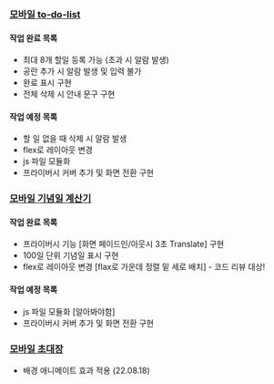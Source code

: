 ### [모바일 to-do-list](https://doitkim.github.io/Function_Library/TodoList/todolist_main.html)

#### 작업 완료 목록

- 최대 8개 할일 등록 가능 (초과 시 알람 발생)
- 공란 추가 시 알람 발생 및 입력 불가
- 완료 표시 구현
- 전체 삭제 시 안내 문구 구현

#### 작업 예정 목록

- 할 일 없을 때 삭제 시 알람 발생
- flex로 레이아웃 변경
- js 파일 모듈화
- 프라이버시 커버 추가 및 화면 전환 구현

### [모바일 기념일 계산기](https://doitkim.github.io/Function_Library/DDay_Calculator/main.html)

#### 작업 완료 목록

- 프라이버시 기능 [화면 페이드인/아웃시 3초 Translate] 구현
- 100일 단위 기념일 표시 구현
- flex로 레이아웃 변경 [flax로 가운데 정렬 밑 세로 배치] - 코드 리뷰 대상!

#### 작업 예정 목록

- js 파일 모듈화 [알아봐야함]
- 프라이버시 커버 추가 및 화면 전환 구현

### [모바일 초대장](https://doitkim.github.io/Function_Library/invitePost/intro.html)

- 배경 애니메이트 효과 적용 (22.08.18)
